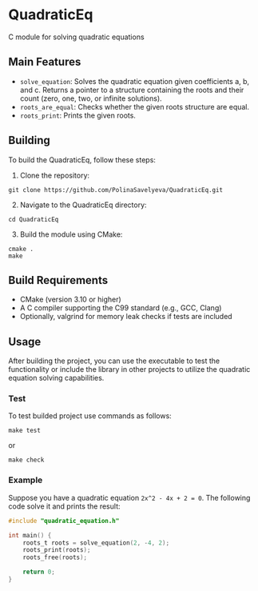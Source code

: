 # QuadraticEq
C module for solving quadratic equations

## Main Features

- `solve_equation`: Solves the quadratic equation given coefficients a, b, and c. Returns a pointer to a structure containing the roots and their count (zero, one, two, or infinite solutions).
- `roots_are_equal`: Checks whether the given roots structure are equal.
- `roots_print`: Prints the given roots.

## Building

To build the QuadraticEq, follow these steps:

1. Clone the repository:

```
git clone https://github.com/PolinaSavelyeva/QuadraticEq.git
```

2. Navigate to the QuadraticEq directory:

```
cd QuadraticEq
```

3. Build the module using CMake:

```
cmake .
make
```

## Build Requirements

- CMake (version 3.10 or higher)
- A C compiler supporting the C99 standard (e.g., GCC, Clang)
- Optionally, valgrind for memory leak checks if tests are included

## Usage

After building the project, you can use the executable to test the functionality or include the library in other projects to utilize the quadratic equation solving capabilities.

### Test

To test builded project use commands as follows:

```
make test
```
    
or

```
make check
```

### Example

Suppose you have a quadratic equation `2x^2 - 4x + 2 = 0`. The following code solve it and prints the result:

```c
#include "quadratic_equation.h"

int main() {
    roots_t roots = solve_equation(2, -4, 2);
    roots_print(roots);
    roots_free(roots);

    return 0;
}
```
